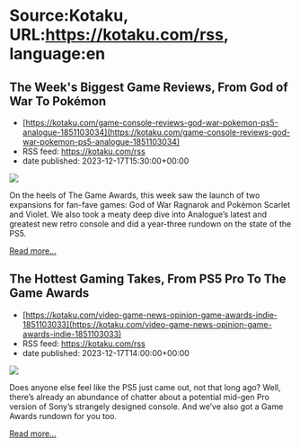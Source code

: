 # Source:Kotaku, URL:https://kotaku.com/rss, language:en

## The Week's Biggest Game Reviews, From God of War To Pokémon
 - [https://kotaku.com/game-console-reviews-god-war-pokemon-ps5-analogue-1851103034](https://kotaku.com/game-console-reviews-god-war-pokemon-ps5-analogue-1851103034)
 - RSS feed: https://kotaku.com/rss
 - date published: 2023-12-17T15:30:00+00:00

<img class="type:primaryImage" src="https://i.kinja-img.com/image/upload/c_fit,q_80,w_636/5552153c08b963cf9cc15b031b2c4efe.jpg" /><p>On the heels of The Game Awards, this week saw the launch of two expansions for fan-fave games: God of War Ragnarok and Pokémon Scarlet and Violet. We also took a meaty deep dive into Analogue’s latest and greatest new retro console and did a year-three rundown on the state of the PS5.</p><p><a href="https://kotaku.com/game-console-reviews-god-war-pokemon-ps5-analogue-1851103034">Read more...</a></p>

## The Hottest Gaming Takes, From PS5 Pro To The Game Awards
 - [https://kotaku.com/video-game-news-opinion-game-awards-indie-1851103033](https://kotaku.com/video-game-news-opinion-game-awards-indie-1851103033)
 - RSS feed: https://kotaku.com/rss
 - date published: 2023-12-17T14:00:00+00:00

<img class="type:primaryImage" src="https://i.kinja-img.com/image/upload/c_fit,q_80,w_636/93d46786c28368acff72828e1741ddbc.jpg" /><p>Does anyone else feel like the PS5 just came out, not that long ago? Well, there’s already an abundance of chatter about a potential mid-gen Pro version of Sony’s strangely designed console. And we’ve also got a Game Awards rundown for you too.</p><p><a href="https://kotaku.com/video-game-news-opinion-game-awards-indie-1851103033">Read more...</a></p>

